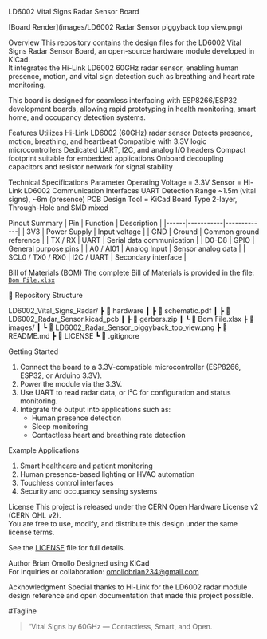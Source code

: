 LD6002 Vital Signs Radar Sensor Board

[Board Render](images/LD6002 Radar Sensor piggyback top view.png)

Overview
This repository contains the design files for the LD6002 Vital Signs Radar Sensor Board, an open-source hardware module developed in KiCad.  
It integrates the Hi-Link LD6002 60GHz radar sensor, enabling human presence, motion, and vital sign detection such as breathing and heart rate monitoring.

This board is designed for seamless interfacing with ESP8266/ESP32 development boards, allowing rapid prototyping in health monitoring, smart home, and occupancy detection systems.


Features
Utilizes Hi-Link LD6002 (60GHz) radar sensor
Detects presence, motion, breathing, and heartbeat
Compatible with 3.3V logic microcontrollers
Dedicated UART, I2C, and analog I/O headers
Compact footprint suitable for embedded applications
Onboard decoupling capacitors and resistor network for signal stability



Technical Specifications
Parameter
Operating Voltage = 3.3V 
Sensor = Hi-Link LD6002
Communication Interfaces  UART 
Detection Range  ~1.5m (vital signs), ~6m (presence)
PCB Design Tool = KiCad 
Board Type  2-layer, Through-Hole and SMD mixed 


Pinout Summary
| Pin | Function | Description |
|------|-----------|-------------|
| 3V3 | Power Supply | Input voltage |
| GND | Ground | Common ground reference |
| TX / RX | UART | Serial data communication |
| D0–D8 | GPIO | General purpose pins |
| A0 / AI01 | Analog Input | Sensor analog data |
| SCL0 / TX0 / RX0 | I2C / UART | Secondary interface |


Bill of Materials (BOM)
The complete Bill of Materials is provided in the file:  
[`Bom File.xlsx`](../Bom%20File.xlsx)


📂 Repository Structure

LD6002_Vital_Signs_Radar/
 ┣ 📁 hardware
 ┃ ┣ 📄 schematic.pdf
 ┃ ┣ 📄 LD6002_Radar_Sensor.kicad_pcb
 ┃ ┣ 📄 gerbers.zip
 ┃ ┗ 📄 Bom File.xlsx
 ┣ 📁 images/
 ┃ ┗ 📄 LD6002_Radar_Sensor_piggyback_top_view.png
 ┣ 📄 README.md
 ┣ 📄 LICENSE
 ┗ 📄 .gitignore




 Getting Started
1. Connect the board to a 3.3V-compatible microcontroller (ESP8266, ESP32, or Arduino 3.3V).
2. Power the module via the 3.3V.
3. Use UART to read radar data, or I²C for configuration and status monitoring.
4. Integrate the output into applications such as:
   - Human presence detection
   - Sleep monitoring
   - Contactless heart and breathing rate detection



Example Applications
1. Smart healthcare and patient monitoring
2. Human presence-based lighting or HVAC automation
3. Touchless control interfaces
4. Security and occupancy sensing systems


License
This project is released under the CERN Open Hardware License v2 (CERN OHL v2).  
You are free to use, modify, and distribute this design under the same license terms.

See the [LICENSE](LICENSE) file for full details.

Author
Brian Omollo 
Designed using KiCad  
For inquiries or collaboration: omollobrian234@gmail.com


Acknowledgment
Special thanks to Hi-Link for the LD6002 radar module design reference and open documentation that made this project possible.

#Tagline
> “Vital Signs by 60GHz — Contactless, Smart, and Open.
